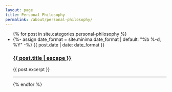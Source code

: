 ```yaml
---
layout: page
title: Personal Philosophy
permalink: /about/personal-philosophy/
---
```


<ul class="post-list">
  {% for post in site.categories.personal-philosophy %}
   <li>
    {%- assign date_format = site.minima.date_format | default: "%b %-d, %Y" -%}
    <span class="post-meta">{{ post.date | date: date_format }}</span>
    <h3>
      <a class="post-link" href="{{ post.url | relative_url }}">
        {{ post.title | escape }}
      </a>
    </h3>
    {{ post.excerpt }}
    <hr style="border-top: 1px solid #e1e4e8; border-right: none; border-bottom: none; border-left: none;">
  {% endfor %}
</ul>
